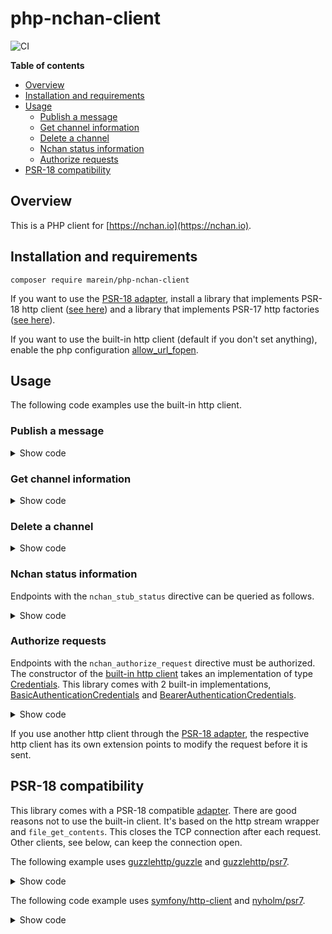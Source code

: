 # php-nchan-client

![CI](https://github.com/marein/php-nchan-client/workflows/CI/badge.svg?branch=master)

__Table of contents__

* [Overview](#overview)
* [Installation and requirements](#installation-and-requirements)
* [Usage](#usage)
  * [Publish a message](#publish-a-message)
  * [Get channel information](#get-channel-information)
  * [Delete a channel](#delete-a-channel)
  * [Nchan status information](#nchan-status-information)
  * [Authorize requests](#authorize-requests)
* [PSR-18 compatibility](#psr-18-compatibility)

## Overview

This is a PHP client for [https://nchan.io](https://nchan.io).

## Installation and requirements

```
composer require marein/php-nchan-client
```

If you want to use the
[PSR-18 adapter](#psr-18-compatibility),
install a library that implements PSR-18 http client
([see here](https://packagist.org/providers/psr/http-client-implementation))
and a library that implements PSR-17 http factories
([see here](https://packagist.org/providers/psr/http-factory-implementation)).

If you want to use the built-in http client (default if you don't set anything),
enable the php configuration
[allow_url_fopen](http://php.net/manual/en/filesystem.configuration.php#ini.allow-url-fopen).

## Usage

The following code examples use the built-in http client.

### Publish a message

<details>
  <summary>Show code</summary>

  ```php
  <?php

  namespace {

      use Marein\Nchan\Api\Model\PlainTextMessage;
      use Marein\Nchan\Nchan;

      include '/path/to/autoload.php';

      $nchan = new Nchan('http://my-nchan-domain');
      $channel = $nchan->channel('/path-to-publisher-endpoint');
      $channelInformation = $channel->publish(
          new PlainTextMessage(
              'my-message-name',
              'my message content'
          )
      );

      // Nchan returns some channel information after publishing a message.
      var_dump($channelInformation);
  }
  ```
</details>

### Get channel information

<details>
  <summary>Show code</summary>

  ```php
  <?php

  namespace {

      use Marein\Nchan\Nchan;

      include '/path/to/autoload.php';

      $nchan = new Nchan('http://my-nchan-domain');
      $channel = $nchan->channel('/path-to-publisher-endpoint');
      $channelInformation = $channel->information();

      var_dump($channelInformation);
  }
  ```
</details>

### Delete a channel

<details>
  <summary>Show code</summary>

  ```php
  <?php

  namespace {

      use Marein\Nchan\Nchan;

      include '/path/to/autoload.php';

      $nchan = new Nchan('http://my-nchan-domain');
      $channel = $nchan->channel('/path-to-publisher-endpoint');
      $channel->delete();
  }
  ```
</details>

### Nchan status information

Endpoints with the `nchan_stub_status` directive can be queried as follows.

<details>
  <summary>Show code</summary>

  ```php
  <?php

  namespace {

      use Marein\Nchan\Nchan;

      include '/path/to/autoload.php';

      $nchan = new Nchan('http://my-nchan-domain');
      $status = $nchan->status('/path-to-status-location');
      $statusInformation = $status->information();

      var_dump($statusInformation);
  }
```
</details>

### Authorize requests

Endpoints with the `nchan_authorize_request` directive must be authorized.
The constructor of the
[built-in http client](/src/HttpAdapter/HttpStreamWrapperClient.php)
takes an implementation of type
[Credentials](/src/HttpAdapter/Credentials.php).
This library comes with 2 built-in implementations,
[BasicAuthenticationCredentials](/src/HttpAdapter/BasicAuthenticationCredentials.php)
and
[BearerAuthenticationCredentials](/src/HttpAdapter/BearerAuthenticationCredentials.php).

<details>
  <summary>Show code</summary>

  ```php
  <?php

  namespace {

      use Marein\Nchan\HttpAdapter\HttpStreamWrapperClient;
      use Marein\Nchan\HttpAdapter\BasicAuthenticationCredentials;
      use Marein\Nchan\HttpAdapter\BearerAuthenticationCredentials;
      use Marein\Nchan\Nchan;

      include '/path/to/autoload.php';

      // Client with basic authentication
      $adapter = new HttpStreamWrapperClient(
          new BasicAuthenticationCredentials('nchan', 'password')
      );

      // Client with bearer authentication
      $adapter = new HttpStreamWrapperClient(
          new BearerAuthenticationCredentials('my-token')
      );

      $nchan = new Nchan('http://my-nchan-domain', $adapter);
  }
  ```
</details>

If you use another http client through the
[PSR-18 adapter](#psr-18-compatibility),
the respective http client has its own extension points to modify the request before it is sent.

## PSR-18 compatibility

This library comes with a PSR-18 compatible
[adapter](/src/HttpAdapter/Psr18ClientAdapter.php).
There are good reasons not to use the built-in client.
It's based on the http stream wrapper and `file_get_contents`.
This closes the TCP connection after each request.
Other clients, see below, can keep the connection open.

The following example uses
[guzzlehttp/guzzle](https://packagist.org/packages/guzzlehttp/guzzle)
and
[guzzlehttp/psr7](https://packagist.org/packages/guzzlehttp/psr7).

<details>
  <summary>Show code</summary>

  ```php
  <?php
      use GuzzleHttp\Client;
      use GuzzleHttp\Psr7\HttpFactory;
      use Marein\Nchan\HttpAdapter\Psr18ClientAdapter;
      use Marein\Nchan\Nchan;

      include '/path/to/autoload.php';

      $nchan = new Nchan(
          'http://my-nchan-domain',
          new Psr18ClientAdapter(
              new Client(),
              new HttpFactory(),
              new HttpFactory()
          )
      );
  ```
</details>

The following code example uses
[symfony/http-client](https://packagist.org/packages/symfony/http-client)
and
[nyholm/psr7](https://packagist.org/packages/nyholm/psr7).

<details>
  <summary>Show code</summary>

  ```php
  <?php
      use Marein\Nchan\HttpAdapter\Psr18ClientAdapter;
      use Marein\Nchan\Nchan;
      use Nyholm\Psr7\Factory\Psr17Factory;
      use Symfony\Component\HttpClient\HttpClient;
      use Symfony\Component\HttpClient\Psr18Client;

      include '/path/to/autoload.php';

      // Symfony itself needs an adapter to be PSR-18 compliant.
      $httpClient = new Psr18Client(
          HttpClient::create(),
          new Psr17Factory(),
          new Psr17Factory()
      );

      $nchan = new Nchan(
          'http://my-nchan-domain',
          new Psr18ClientAdapter(
              $httpClient,
              $httpClient,
              $httpClient
          )
      );
  ```
</details>
